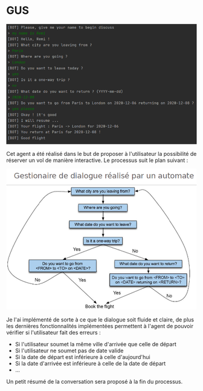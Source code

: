 # GUS

![Exécution du programme](https://github.com/RemiFELIN/AC_Workspace/blob/main/chatbots/gus/img/gus_output.png)

Cet agent a été réalisé dans le but de proposer à l'utilisateur la possibilité de réserver un vol de manière
interactive. Le processus suit le plan suivant :

![schema](https://github.com/RemiFELIN/AC_Workspace/blob/main/chatbots/gus/img/schema.png)

Je l'ai implémenté de sorte à ce que le dialogue soit fluide et claire, de plus les dernières fonctionnalités 
implémentées permettent à l'agent de pouvoir vérifier si l'utilisateur fait des erreurs :

- Si l'utilisateur soumet la même ville d'arrivée que celle de départ
- Si l'utilisateur ne soumet pas de date valide
- Si la date de départ est inférieure à celle d'aujourd'hui
- Si la date d'arrivée est inférieure à celle de la date de départ 
- ...

Un petit résumé de la conversation sera proposé à la fin du processus.
